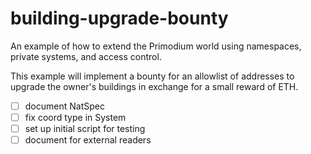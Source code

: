 # building-upgrade-bounty

An example of how to extend the Primodium world using namespaces, private systems, and access control.

This example will implement a bounty for an allowlist of addresses to upgrade the owner's buildings in exchange for a small reward of ETH.

- [ ] document NatSpec
- [ ] fix coord type in System
- [ ] set up initial script for testing
- [ ] document for external readers
